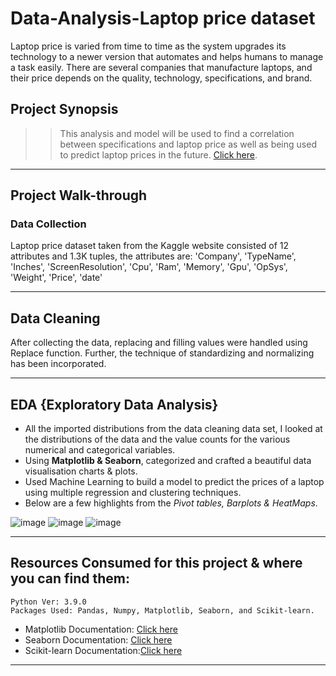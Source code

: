 # Data-Analysis-Laptop price dataset


Laptop price is varied from time to time as the system upgrades its technology to a newer version that automates and helps humans to manage a task easily. There are several companies that manufacture laptops, and their price depends on the quality, technology, specifications, and brand.

## Project Synopsis

>> This analysis and model will be used to find a correlation between specifications and laptop price as well as being used to predict laptop prices in the future. [Click here](https://www.kaggle.com/).

-------------------------------
## Project Walk-through

### Data Collection

Laptop price dataset taken from the Kaggle website consisted of 12 attributes and 1.3K tuples, the attributes are: 'Company', 'TypeName', 'Inches', 'ScreenResolution', 'Cpu', 'Ram', 'Memory', 'Gpu', 'OpSys', 'Weight', 'Price', 'date'



------------------------------


## Data Cleaning

After collecting the data, replacing and filling values were handled using Replace function. Further, the technique of standardizing and normalizing has been incorporated. 

-------------------------------
## EDA {Exploratory Data Analysis}

* All the imported distributions from the data cleaning data set, I looked at the distributions of the data and the value counts for the various numerical and categorical variables.
* Using **Matplotlib & Seaborn**, categorized and crafted a beautiful data visualisation charts & plots.
* Used Machine Learning to build a model to predict the prices of a laptop using multiple regression and clustering techniques. 
* Below are a few highlights from the *Pivot tables, Barplots & HeatMaps*.

![image](https://user-images.githubusercontent.com/98012611/160441316-0ad9759c-81ea-4029-8b7a-9ca07976fc78.png)
![image](https://user-images.githubusercontent.com/98012611/160441353-83ee3439-4407-4efb-8a33-77a4fe1cbc2c.png)
![image](https://user-images.githubusercontent.com/98012611/160441404-d1f258f9-44c3-4753-8264-29001b8414bf.png)



-----------------


## Resources Consumed for this project & where you can find them:

    Python Ver: 3.9.0
    Packages Used: Pandas, Numpy, Matplotlib, Seaborn, and Scikit-learn.

* Matplotlib Documentation: [Click here](https://matplotlib.org/3.1.1/api/_as_gen/matplotlib.pyplot.boxplot.html?highlight=boxplot#matplotlib.pyplot.boxplot)
* Seaborn Documentation: [Click here](http://seaborn.pydata.org/examples/many_pairwise_correlations.html)
* Scikit-learn Documentation:[Click here](https://scikit-learn.org/stable/tutorial/index.html)


-----------------------------

